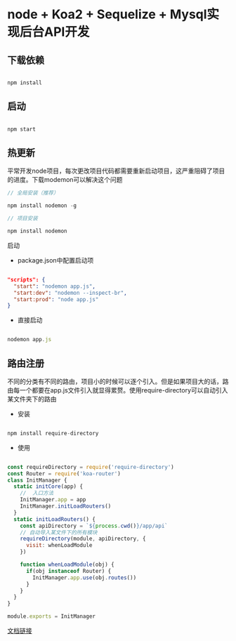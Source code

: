 # node + Koa2 + Sequelize + Mysql实现后台API开发

## 下载依赖

```js

npm install

```

## 启动

```js

npm start

```
## 热更新

平常开发node项目，每次更改项目代码都需要重新启动项目，这严重阻碍了项目的进度。下载modemon可以解决这个问题

```js
// 全局安装（推荐）

npm install nodemon -g

// 项目安装

npm install nodemon

```

启动

- package.json中配置启动项

```json

"scripts": {
  "start": "nodemon app.js",
  "start:dev": "nodemon --inspect-br",
  "start:prod": "node app.js"
}

```

- 直接启动

```js 

nodemon app.js

```

## 路由注册

不同的分类有不同的路由，项目小的时候可以逐个引入。但是如果项目大的话，路由每一个都要在app.js文件引入就显得累赘。使用require-directory可以自动引入某文件夹下的路由

- 安装

```js

npm install require-directory

```

- 使用

```js

const requireDirectory = require('require-directory')
const Router = require('koa-router')
class InitManager {
  static initCore(app) {
    //  入口方法
    InitManager.app = app
    InitManager.initLoadRouters()
  }
  static initLoadRouters() {
    const apiDirectory = `${process.cwd()}/app/api`
    // 自动导入某文件下的所有模块
    requireDirectory(module, apiDirectory, {
      visit: whenLoadModule
    })

    function whenLoadModule(obj) {
      if(obj instanceof Router) {
        InitManager.app.use(obj.routes())
      }
    }
  }
}

module.exports = InitManager

```

[文档链接](https://www.npmjs.com/package/require-directory)